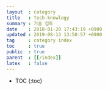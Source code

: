 ```yaml
---
layout  : category
title   : Tech-knowlogy
summary : 기술 검토
date    : 2018-01-20 17:43:19 +0900
updated : 2019-08-13 13:50:57 +0900
tag     : category index
toc     : true
public  : true
parent  : [[/index]]
latex   : false
---
```

* TOC
{:toc}


